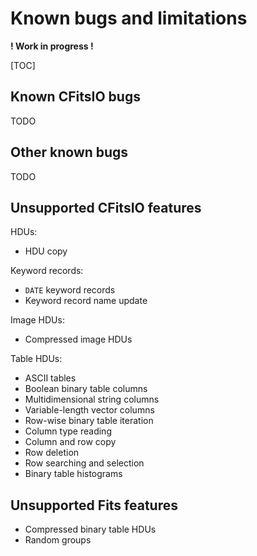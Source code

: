 # Known bugs and limitations

**! Work in progress !**

[TOC]

## Known CFitsIO bugs

TODO

## Other known bugs

TODO

## Unsupported CFitsIO features

HDUs:
* HDU copy

Keyword records:
* `DATE` keyword records
* Keyword record name update

Image HDUs:
* Compressed image HDUs

Table HDUs:
* ASCII tables
* Boolean binary table columns
* Multidimensional string columns
* Variable-length vector columns
* Row-wise binary table iteration
* Column type reading
* Column and row copy
* Row deletion
* Row searching and selection
* Binary table histograms

## Unsupported Fits features

* Compressed binary table HDUs
* Random groups
